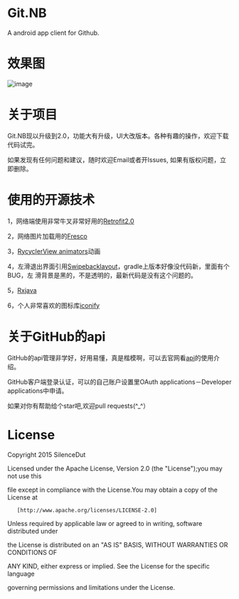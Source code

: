 # Git.NB
A android app client for Github.

# 效果图

![image](https://github.com/Jeffmen/Git.NB/blob/master/apk/MI%204LTE_Recording_20170326.gif)

# 关于项目

Git.NB现以升级到2.0，功能大有升级，UI大改版本。各种有趣的操作，欢迎下载代码试完。

如果发现有任何问题和建议，随时欢迎Email或者开Issues, 如果有版权问题，立即删除。

# 使用的开源技术

1，网络端使用非常牛叉非常好用的[Retrofit2.0](https://github.com/square/retrofit)

2，网络图片加载用的[Fresco](https://github.com/facebook/fresco)

3，[RycyclerView animators](https://github.com/wasabeef/recyclerview-animators)动画

4，左滑退出界面引用[Swipebacklayout](https://github.com/ikew0ng/SwipeBackLayout)，gradle上版本好像没代码新，里面有个BUG，左    滑背景是黑的，不是透明的，最新代码是没有这个问题的。

5，[Rxjava](https://github.com/ReactiveX/RxJava)

6，个人非常喜欢的图标库[iconify](https://github.com/JoanZapata/android-iconify)

# 关于GitHub的api

GitHub的api管理非学好，好用易懂，真是楷模啊，可以去官网看[api](https://developer.github.com/v3/)的使用介绍。

GitHub客户端登录认证，可以的自己账户设置里OAuth applications－Developer applications中申请。


如果对你有帮助给个star吧,欢迎pull requests(^_^）

# License

Copyright 2015 SilenceDut

Licensed under the Apache License, Version 2.0 (the "License");you may not use this 

file except in compliance with the License.You may obtain a copy of the License at

       [http://www.apache.org/licenses/LICENSE-2.0]

Unless required by applicable law or agreed to in writing, software distributed under 

the License is distributed on an "AS IS" BASIS, WITHOUT WARRANTIES OR CONDITIONS OF 

ANY KIND, either express or implied. See the License for the specific language 

governing permissions and limitations under the License.



